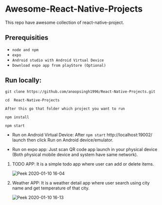 # Awesome-React-Native-Projects

This repo have awesome collection of react-native-project.

## Prerequisities
  - `node and npm`
  - `expo`
  - `Android studio with Android Virtual Device`
  - `Download expo app from playStore (Optional)`

## Run locally:

``` git clone https://github.com/anoopsingh1996/React-Native-Projects.git ```

``` cd  React-Native-Projects ```
    
    After this go that folder which project you want to run

``` npm install ```

``` npm start ```

-  Run on Android Virtual Device: After ``` npm start ```  http://localhost:19002/  launch then click Run on Android device/emulator.

-  Run on expo app: Just scan QR code app launch in your physical device (Both physical mobile device and system have same network).

1. TODO APP: It is a simple todo app where user can add or delete items.

   ![Peek 2020-01-10 16-04](https://user-images.githubusercontent.com/9657488/72146734-0f816900-33c3-11ea-9e21-b1128c2d8d7b.gif)
   
2. Weather APP: It is a weather detail app where user search using city name and get temperature of that city.

   ![Peek 2020-01-10 16-13](https://user-images.githubusercontent.com/9657488/72147484-9e42b580-33c4-11ea-8aad-58341b992bc3.gif)
